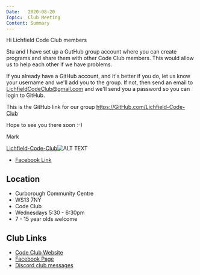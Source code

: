 ```yaml
---
Date:   2020-08-20
Topic:  Club Meeting
Content: Summary
---
```

Hi Lichfield Code Club members

Stu and I have set up a GutHub group account where you can create programs and share them with other  Code Club members. This would allow us to help each other if we have problems.

If you already have a GitHub account, and it's better if you do, let us know your username and we'll add you to the group. If not, then send an email to LichfieldCodeClub@gmail.com and we'll send you a password so you can login to GitHub.

This is the GitHub link  for our group https://GitHub.com/Lichfield-Code-Club

Hope to see you there soon :-)

Mark

[Lichfield-Code-Club](https://l.facebook.com/l.php?u=https%3A%2F%2Fgithub.com%2FLichfield-Code-Club&h=AT2YcBgVUOvILFIwoJlQolyeLhqDX87K8d7J7ZhfchYPEcDd_hRmnRjuzhkdFCh6rvMu6CFfxPVdO8Bto2nmgvoT5v1keVCYVksuLEA9rBxu4MKovsd4CWsB5UKHgsHO&s=1)![ALT TEXT](https://external.fbhx6-1.fna.fbcdn.net/emg1/v/t13/4865698139169778473?url=https%3A%2F%2Favatars1.githubusercontent.com%2Fu%2F69750400%3Fs%3D280%26v%3D4&fb_obo=1&utld=githubusercontent.com&stp=c0.5000x0.5000f_dst-emg0_p420x420_q75&ccb=13-1&oh=06_AbGYCLQ-2x2q9uMDWA4b-_X3mBjyYhCWEji1ts7gTFi4Eg&oe=65288F9F&_nc_sid=e609ca)

* [Facebook Link](https://www.facebook.com/1481985248595237/posts/3017688575024889/)

## Location

* Curborough Community Centre
* WS13 7NY
* Code Club
* Wednesdays 5:30 - 6:30pm
* 7 - 15 year olds welcome

## Club Links

* [Code Club Website](https://lichfield-code-club.github.io/)
* [Facebook Page](https://www.facebook.com/LichfieldCoders)
* [Discord club messages](https://discord.gg/szz6xGK)
